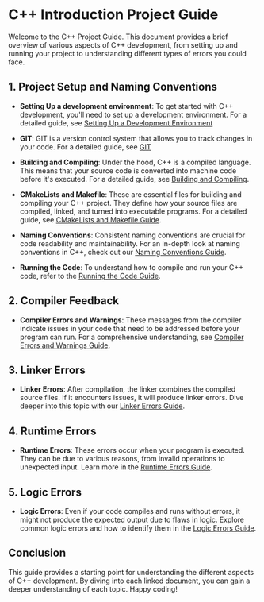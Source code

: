 
# C++  Introduction Project Guide

Welcome to the C++ Project Guide. This document provides a brief overview of various aspects of C++ development, from setting up and running your project to understanding different types of errors you could face.

## 1. Project Setup and Naming Conventions
- **Setting Up a development environment**: To get started with C++ development, you'll need to set up a development environment. For a detailed guide, see [Setting Up a Development Environment](./SETUP.md)
- **GIT**: GIT is a version control system that allows you to track changes in your code. For a detailed guide, see [GIT](./GIT.md)
- **Building and Compiling**: Under the hood, C++ is a compiled language. This means that your source code is converted into machine code before it's executed. For a detailed guide, see [Building and Compiling](./BUILDINGAC++PROGRAM.md).

- **CMakeLists and Makefile**: These are essential files for building and compiling your C++ project. They define how your source files are compiled, linked, and turned into executable programs. For a detailed guide, see [CMakeLists and Makefile Guide](./1.HelloWorld/C++INTRO.md).
  
- **Naming Conventions**: Consistent naming conventions are crucial for code readability and maintainability. For an in-depth look at naming conventions in C++, check out our [Naming Conventions Guide](./1.HelloWorld/C++INTRO.md?plain=1#L90).

- **Running the Code**: To understand how to compile and run your C++ code, refer to the [Running the Code Guide](./1.HelloWorld/HOWTO.md).

## 2. Compiler Feedback

- **Compiler Errors and Warnings**: These messages from the compiler indicate issues in your code that need to be addressed before your program can run. For a comprehensive understanding, see [Compiler Errors and Warnings Guide](./2.CompilerErrorWarnings/COMPILER_ERRORS_WARNING.md).

## 3. Linker Errors

- **Linker Errors**: After compilation, the linker combines the compiled source files. If it encounters issues, it will produce linker errors. Dive deeper into this topic with our [Linker Errors Guide](./3.LinkerError/LINKER_ERRORS.md).

## 4. Runtime Errors

- **Runtime Errors**: These errors occur when your program is executed. They can be due to various reasons, from invalid operations to unexpected input. Learn more in the [Runtime Errors Guide](./4.RuntimeError/RUNTIME_ERRORS.md).

## 5. Logic Errors

- **Logic Errors**: Even if your code compiles and runs without errors, it might not produce the expected output due to flaws in logic. Explore common logic errors and how to identify them in the [Logic Errors Guide](./5.LogicError/LOGIC_ERRORS.md).

## Conclusion

This guide provides a starting point for understanding the different aspects of C++ development. By diving into each linked document, you can gain a deeper understanding of each topic. Happy coding!

